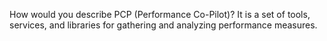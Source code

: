 How would you describe PCP (Performance Co-Pilot)?
It is a set of tools, services, and libraries for gathering and analyzing performance measures.
